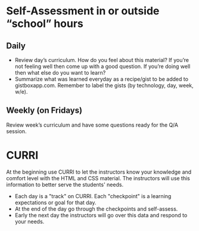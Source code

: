 # Self-Assessment in or outside “school” hours

## Daily

* Review day’s curriculum. How do you feel about this material? If you’re not feeling well then come up with a good question. If you’re doing well then what else do you want to learn?
* Summarize what was learned everyday as a recipe/gist to be added to gistboxapp.com. Remember to label the gists (by technology, day, week, w/e).

## Weekly (on Fridays)
Review week’s curriculum and have some questions ready for the Q/A session.


# CURRI

At the beginning use CURRI to let the instructors know your knowledge and comfort level with the HTML and CSS material. The instructors will use this information to better serve the students' needs.

* Each day is a "track" on CURRI. Each "checkpoint" is a learning expectations or goal for that day.
* At the end of the day go through the checkpoints and self-assess. 
* Early the next day the instructors will go over this data and respond to your needs.